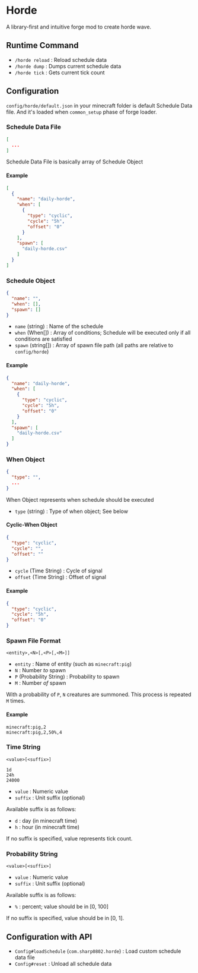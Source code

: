 # Horde

A library-first and intuitive forge mod to create horde wave.

## Runtime Command

- `/horde reload` : Reload schedule data
- `/horde dump` : Dumps current schedule data
- `/horde tick` : Gets current tick count

## Configuration

`config/horde/default.json` in your minecraft folder is default Schedule Data file.
And it's loaded when `common_setup` phase of forge loader.

### Schedule Data File

```json
[
  ...
]
```

Schedule Data File is basically array of Schedule Object

#### Example

```json
[
  {
    "name": "daily-horde",
    "when": [
      {
        "type": "cyclic",
        "cycle": "5h",
        "offset": "0"
      }
    ],
    "spawn": [
      "daily-horde.csv"
    ]
  }
]
```

### Schedule Object

```json
{
  "name": "",
  "when": [],
  "spawn": []
}
```

- `name` (string) : Name of the schedule
- `when` (When[]) : Array of conditions; Schedule will be executed only if all conditions are satisfied
- `spawn` (string[]) : Array of spawn file path (all paths are relative to `config/horde`)

#### Example

```json
{
  "name": "daily-horde",
  "when": [
    {
      "type": "cyclic",
      "cycle": "5h",
      "offset": "0"
    }
  ],
  "spawn": [
    "daily-horde.csv"
  ]
}
```

### When Object

```json
{
  "type": "",
  ...
}
```

When Object represents when schedule should be executed

- `type` (string) : Type of when object; See below

#### Cyclic-When Object

```json
{
  "type": "cyclic",
  "cycle": "",
  "offset": ""
}
```

- `cycle` (Time String) : Cycle of signal
- `offset` (Time String) : Offset of signal

#### Example

```json
{
  "type": "cyclic",
  "cycle": "5h",
  "offset": "0"
}
```

### Spawn File Format

```csv
<entity>,<N>[,<P>[,<M>]]
```

- `entity` : Name of entity (such as `minecraft:pig`)
- `N` : Number *to* spawn
- `P` (Probability String) : Probability to spawn
- `M` : Number *of* spawn

With a probability of `P`, `N` creatures are summoned.
This process is repeated `M` times.

#### Example

```
minecraft:pig,2
minecraft:pig,2,50%,4
```

### Time String

```
<value>[<suffix>]

1d
24h
24000
```

- `value` : Numeric value
- `suffix` : Unit suffix (optional)

Available suffix is as follows:

- `d` : day (in minecraft time)
- `h` : hour (in minecraft time)

If no suffix is specified, value represents tick count.

### Probability String

```
<value>[<suffix>]
```

- `value` : Numeric value
- `suffix` : Unit suffix (optional)

Available suffix is as follows:

- `%` : percent; value should be in \[0, 100\]

If no suffix is specified, value should be in \[0, 1\].

## Configuration with API

- `Config#loadSchedule` (`com.sharp0802.horde`) : Load custom schedule data file
- `Config#reset` : Unload all schedule data
